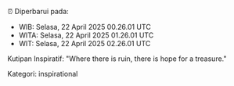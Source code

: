 ⏰ Diperbarui pada:
- WIB: Selasa, 22 April 2025 00.26.01 UTC
- WITA: Selasa, 22 April 2025 01.26.01 UTC
- WIT: Selasa, 22 April 2025 02.26.01 UTC

Kutipan Inspiratif:
"Where there is ruin, there is hope for a treasure."


Kategori: inspirational


